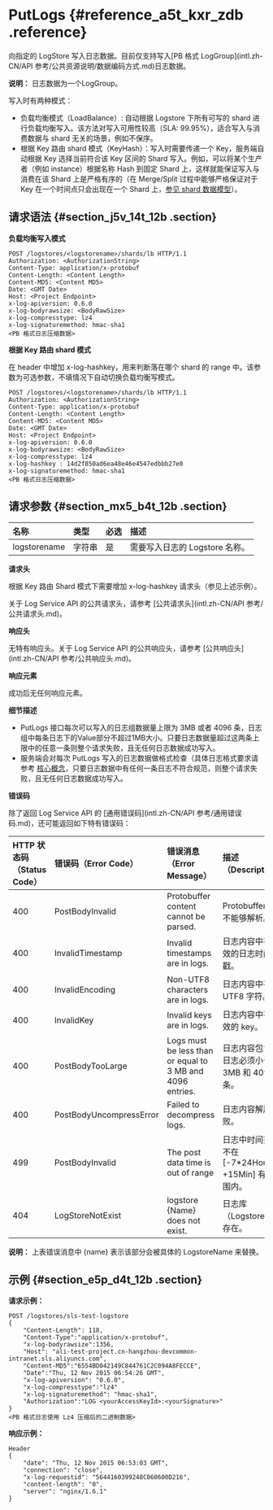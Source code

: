 # PutLogs {#reference_a5t_kxr_zdb .reference}

向指定的 LogStore 写入日志数据。目前仅支持写入[PB 格式 LogGroup](intl.zh-CN/API 参考/公共资源说明/数据编码方式.md)日志数据。

**说明：** 日志数据为一个LogGroup。

写入时有两种模式：

-   负载均衡模式（LoadBalance）: 自动根据 Logstore 下所有可写的 shard 进行负载均衡写入。该方法对写入可用性较高（SLA: 99.95%），适合写入与消费数据与 shard 无关的场景，例如不保序。
-   根据 Key 路由 shard 模式（KeyHash）：写入时需要传递一个 Key，服务端自动根据 Key 选择当前符合该 Key 区间的 Shard 写入。例如，可以将某个生产者（例如 instance）根据名称 Hash 到固定 Shard 上，这样就能保证写入与消费在该 Shard 上是严格有序的（在 Merge/Split 过程中能够严格保证对于 Key 在一个时间点只会出现在一个 Shard 上，[参见 shard 数据模型](../../../../intl.zh-CN/产品简介/基本概念/分区.md)）。

## 请求语法 {#section_j5v_14t_12b .section}

**负载均衡写入模式** 

```
POST /logstores/<logstorename>/shards/lb HTTP/1.1
Authorization: <AuthorizationString>
Content-Type: application/x-protobuf
Content-Length: <Content Length>
Content-MD5: <Content MD5>
Date: <GMT Date>
Host: <Project Endpoint>
x-log-apiversion: 0.6.0
x-log-bodyrawsize: <BodyRawSize>
x-log-compresstype: lz4
x-log-signaturemethod: hmac-sha1
<PB 格式日志压缩数据>
```

**根据 Key 路由 shard 模式**

在 header 中增加 x-log-hashkey，用来判断落在哪个 shard 的 range 中。该参数为可选参数，不填情况下自动切换负载均衡写模式。

```
POST /logstores/<logstorename>/shards/lb HTTP/1.1
Authorization: <AuthorizationString>
Content-Type: application/x-protobuf
Content-Length: <Content Length>
Content-MD5: <Content MD5>
Date: <GMT Date>
Host: <Project Endpoint>
x-log-apiversion: 0.6.0
x-log-bodyrawsize: <BodyRawSize>
x-log-compresstype: lz4
x-log-hashkey : 14d2f850ad6ea48e46e4547edbbb27e0
x-log-signaturemethod: hmac-sha1
<PB 格式日志压缩数据>
```

## 请求参数 {#section_mx5_b4t_12b .section}

|名称|类型|必选|描述|
|:-|:-|:-|:-|
|logstorename|字符串|是|需要写入日志的 Logstore 名称。|

 **请求头** 

根据 Key 路由 Shard 模式下需要增加 x-log-hashkey 请求头（参见上述示例）。

关于 Log Service API 的公共请求头，请参考 [公共请求头](intl.zh-CN/API 参考/公共请求头.md)。

 **响应头** 

无特有响应头。关于 Log Service API 的公共响应头，请参考 [公共响应头](intl.zh-CN/API 参考/公共响应头.md)。

 **响应元素** 

成功后无任何响应元素。

 **细节描述** 

-   PutLogs 接口每次可以写入的日志组数据量上限为 3MB 或者 4096 条，日志组中每条日志下的Value部分不超过1MB大小。只要日志数据量超过这两条上限中的任意一条则整个请求失败，且无任何日志数据成功写入。
-   服务端会对每次 PutLogs 写入的日志数据做格式检查（具体日志格式要求请参考 [核心概念](../../../../intl.zh-CN/产品简介/基本概念/简介.md)，只要日志数据中有任何一条日志不符合规范，则整个请求失败，且无任何日志数据成功写入。

 **错误码** 

除了返回 Log Service API 的 [通用错误码](intl.zh-CN/API 参考/通用错误码.md)，还可能返回如下特有错误码：

|HTTP 状态码（Status Code）|错误码（Error Code）|错误消息（Error Message）|描述（Description）|
|:--------------------|:--------------|:------------------|:--------------|
|400|PostBodyInvalid|Protobuffer content cannot be parsed.|Protobuffer 内容不能够解析。|
|400|InvalidTimestamp|Invalid timestamps are in logs.|日志内容中有无效的日志时间戳。|
|400|InvalidEncoding|Non-UTF8 characters are in logs.|日志内容中有非 UTF8 字符。|
|400|InvalidKey|Invalid keys are in logs.|日志内容中有无效的 key。|
|400|PostBodyTooLarge|Logs must be less than or equal to 3 MB and 4096 entries.|日志内容包含的日志必须小于 3MB 和 4096 条。|
|400|PostBodyUncompressError|Failed to decompress logs.|日志内容解压失败。|
|499|PostBodyInvalid|The post data time is out of range|日志中时间范围不在 \[-7\*24Hour, +15Min\] 有效范围内。|
|404|LogStoreNotExist|logstore \{Name\} does not exist.|日志库（Logstore）不存在。|

**说明：** 上表错误消息中 \{name\} 表示该部分会被具体的 LogstoreName 来替换。

## 示例 {#section_e5p_d4t_12b .section}

**请求示例：** 

```
POST /logstores/sls-test-logstore
{
    "Content-Length": 118,
    "Content-Type":"application/x-protobuf",
    "x-log-bodyrawsize":1356,
    "Host": "ali-test-project.cn-hangzhou-devcommon-intranet.sls.aliyuncs.com",
    "Content-MD5":"6554BD042149C844761C2C094A8FECCE",
    "Date":"Thu, 12 Nov 2015 06:54:26 GMT",
    "x-log-apiversion": "0.6.0",
    "x-log-compresstype":"lz4"
    "x-log-signaturemethod": "hmac-sha1",
    "Authorization":"LOG <yourAccessKeyId>:<yourSignature>"
}
<PB 格式日志使用 Lz4 压缩后的二进制数据>
```

 **响应示例：** 

```
Header
{   
    "date": "Thu, 12 Nov 2015 06:53:03 GMT",
    "connection": "close",
    "x-log-requestid": "5644160399248C060600D216",
    "content-length": "0",
    "server": "nginx/1.6.1"
}
```

